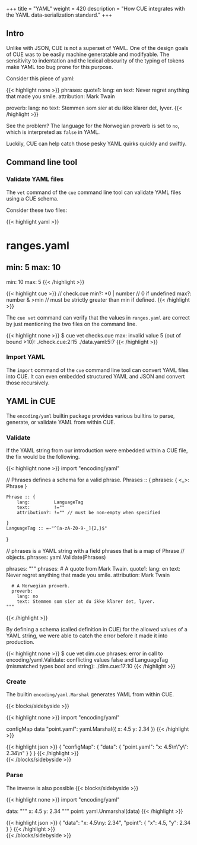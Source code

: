 +++
title = "YAML"
weight = 420
description = "How CUE integrates with the YAML data-serialization standard."
+++

## Intro

Unlike with JSON, CUE is not a superset of YAML.
One of the design goals of CUE was to be easily machine generatable and
modifyable.
The sensitivity to indentation and the lexical obscurity of the typing of
tokens make YAML too bug prone for this purpose.

Consider this piece of yaml:

{{< highlight none >}}
phrases:
  quote1:
    lang: en
    text: Never regret anything that made you smile.
    attribution: Mark Twain

  proverb:
    lang: no
    text: Stemmen som sier at du ikke klarer det, lyver.
{{< /highlight >}}

See the problem?
The language for the Norwegian proverb is set to `no`, which is interpreted
as `false` in YAML.

Luckily, CUE can help catch those pesky YAML quirks quickly and swiftly.


## Command line tool

### Validate YAML files

The `vet` command of the `cue` command line tool can validate
YAML files using a CUE schema.

Consider these two files:

{{< highlight yaml >}}
# ranges.yaml
min: 5
max: 10
---
min: 10
max: 5
{{< /highlight >}}

{{< highlight cue >}}
// check.cue
min?: *0 | number    // 0 if undefined
max?: number & >min  // must be strictly greater than min if defined.
{{< /highlight >}}

The `cue vet` command can verify that the values in `ranges.yaml`
are correct by just mentioning the two files on the command line.

{{< highlight none >}}
$ cue vet checks.cue
max: invalid value 5 (out of bound >10):
    ./check.cue:2:15
    ./data.yaml:5:7
{{< /highlight >}}

### Import YAML

The `import` command of the `cue` command line tool can convert YAML files
into CUE.
It can even embedded structured YAML and JSON and convert those recursively.


## YAML in CUE

The `encoding/yaml` builtin package provides various builtins to
parse, generate, or validate YAML from within CUE.

### Validate

If the YAML string from our introduction were embedded within a CUE file,
the fix would be the following.

{{< highlight none >}}
import "encoding/yaml"

// Phrases defines a schema for a valid phrase.
Phrases :: {
    phrases: { <_>: Phrase }

    Phrase :: {
        lang:         LanguageTag
        text:         !=""
        attribution?: !="" // must be non-empty when specified

    }
    LanguageTag :: =~"^[a-zA-Z0-9-_]{2,}$"
}

// phrases is a YAML string with a field phrases that is a map of Phrase
// objects.
phrases: yaml.Validate(Phrases)

phrases: """
    phrases:
      # A quote from Mark Twain.
      quote1:
        lang: en
        text: Never regret anything that made you smile.
        attribution: Mark Twain

      # A Norwegian proverb.
      proverb:
        lang: no
        text: Stemmen som sier at du ikke klarer det, lyver.
    """
{{< /highlight >}}

By defining a schema (called definition in CUE) for the allowed values of a YAML
string, we were able to catch the error before it made it into production.

{{< highlight none >}}
$ cue vet dim.cue
phrases: error in call to encoding/yaml.Validate: conflicting values false and
LanguageTag (mismatched types bool and string):
    ./dim.cue:17:10
{{< /highlight >}}


### Create

The builtin `encoding/yaml.Marshal` generates YAML from within CUE.

{{< blocks/sidebyside >}}
<div class="col">
{{< highlight none >}}
import "encoding/yaml"

configMap data "point.yaml":
    yaml.Marshal({
        x: 4.5
        y: 2.34
    })
{{< /highlight >}}
</div>

<div class="col">
{{< highlight json >}}
{
    "configMap": {
        "data": {
            "point.yaml": "x: 4.5\n\"y\": 2.34\n"
        }
    }
}
{{< /highlight >}}
</div>
{{< /blocks/sidebyside >}}

### Parse

The inverse is also possible
{{< blocks/sidebyside >}}
<div class="col">
{{< highlight none >}}
import "encoding/yaml"

data: """
    x: 4.5
    y: 2.34
    """
point: yaml.Unmarshal(data)
{{< /highlight >}}
</div>

<div class="col">
{{< highlight json >}}
{
    "data": "x: 4.5\ny: 2.34",
    "point": {
        "x": 4.5,
        "y": 2.34
    }
}
{{< /highlight >}}
</div>
{{< /blocks/sidebyside >}}
